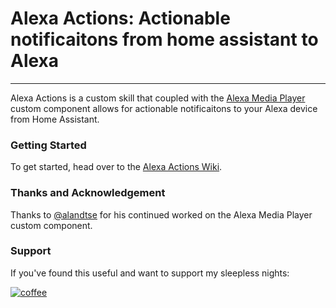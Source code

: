 # Alexa Actions: Actionable notificaitons from home assistant to Alexa

---

Alexa Actions is a custom skill that coupled with the [Alexa Media Player](https://github.com/custom-components/alexa_media_player/) custom component allows for actionable notificaitons to your Alexa device from Home Assistant.

### Getting Started
To get started, head over to the [Alexa Actions Wiki](https://github.com/keatontaylor/alexa-actions/wiki).


### Thanks and Acknowledgement

Thanks to [@alandtse](https://github.com/alandtse) for his continued worked on the Alexa Media Player custom component.


### Support

If you've found this useful and want to support my sleepless nights:

[![coffee](https://www.buymeacoffee.com/assets/img/custom_images/orange_img.png)](https://www.buymeacoffee.com/ogFeLZl)
